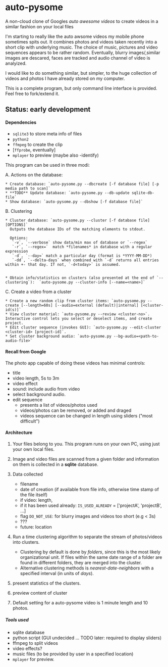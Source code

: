 auto-pysome
===========

A non-cloud clone of Googles *auto awesome videos* to create videos in a similar fashion on your local files

I'm starting to really like the auto awsome videos my mobile phone sometimes spits out. It combines photos and videos taken recently into a short clip with underlying music. The choice of music, pictures and video sequences appears to be rather random. Eventually, blurry images/,similar images are descared, faces are tracked and audio channel of video is analyized. 

I would like to do something similar, but simpler, to the huge collection of videos and photos I have already stored on my computer. 

This is a complete program, but only command line interface is provided. Feel free to fork/extend it.

## Status: early development

#### Dependencies

 * `sqlite3` to store meta info of files
 * `python2 `
 * `ffmpeg` to create the clip
 * [`ffprobe`, eventually]
 * `mplayer` to preview (maybe also -identify)

This program can be used in three modi:

 A. Actions on the database:
 
    * Create database: `auto-pysome.py --dbcreate [-f database file] [-p media path to scan]`
    * **TODO** Update database: `auto-pysome.py --db-update sqlite-db-file`
    * Show database: `auto-pysome.py --dbshow [-f database file]`
    
 B. Clustering 
 
    * Cluster database: `auto-pysome.py --cluster [-f database file]  [OPTIONS]`
      Outputs the database IDs of the matching elements to stdout.
      
      Options:
       `-v`, `--verbose` show data/min max of database or `--regex`
       `-r`, `--regex=`  match *filenames* in database with a regular expression
       `-d`, `--day=` match a particular day (format is *YYYY-MM-DD*)
       `-dd`, `--delta-days` when combined with `-d` returns all entries within +- that day. If not, `-d<today>` is assumed.
       
      
    * Obtain info/statistics on clusters (also presented at the end of `--clustering`):  `auto-pysome.py --cluster-info [--name=<name>]`
    
  C. Create a video from a cluster
 
    * Create a new random clip from cluster items: `auto-pysome.py --create [--length=60s] [--audio=external (default)|internal] [<cluster-id(s)]`
    * View cluster material: `auto-pysome.py --review <cluster-no>`. Interactive control lets you select or deselect items, and create project.
    * Edit cluster sequence (invokes GUI): `auto-pysome.py --edit-cluster <cluster-id> [project-id]`.
    * Set cluster background audio: `auto-pysome.py --bg-audio=<path-to-audio-file>`
    

#### Recall from Google

The photo app capable of doing these videos has minimal controls:

 * title
 * video length, 5s to 3m
 * video effect 
 * sound: include audio from video
 * select background audio.
 * edit sequence
    - presents a list of videos/photos used
    - videos/photos can be removed, or added and draged
    - videos sequence can be changed in length using sliders ("most difficult")


#### Architecture

1. Your files belong to you. This program runs on your own PC, using just your own local files.
2. Image and video files are scanned from a given folder and information on them is collected in a **sqlite** database.
3. Data collected
    * filename
    * date of creation (if available from file info, otherwise time stamp of the file itself)
    * if video: length, 
    * if it has been used already: `IS_USED_ALREADY` = ['projectA', 'projectB', ...]
    * flag `DO_NOT_USE`: for blurry images and videos too short (e.g < 3s)
    * ???
    * future: location
4. Run a time clustering algorithm to separate the stream of photos/videos into clusters.
   * Clustering by default is done by *folders*, since this is the most likely organizational unit. If files within the same date range of a folder are found in different folders, they are merged into the cluster. 
   * Alternative clustering methods is *nearest-date-neighbors* with a specified interval (in units of *days*).

5. present statistics of the clusters. 
6. preview content of cluster
6. Default setting for a auto-pysome video is 1 minute length and 10 photos.

##### Tools used

* sqlite database
* python script (GUI undecided ... TODO later: required to display sliders)
* ffmpeg to split videos
* video effects?
* music files (to be provided by user in a specified location)
* `mplayer` for preview.

